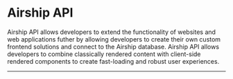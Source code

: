 # Airship API
Airship API allows developers to extend the functionality of websites and web applications futher by allowing developers to create their own custom frontend solutions and connect to the Airship database. Airship API allows developers to combine classically rendered content with client-side rendered components to create fast-loading and robust user experiences.

---
